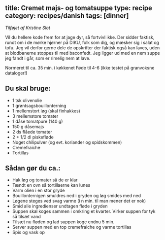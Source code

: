 title: Cremet majs- og tomatsuppe
type: recipe
category: recipes/danish
tags: [dinner]
---
*Tilføjet af Kristine Slot*

Vil du hellere kode frem for at jage dyr, så fortvivl ikke. Der sidder
faktisk, rundt om i de mørke hjørner på DIKU, folk som dig, og mæsker
sig i salat og tofu. Jeg vil derfor gerne dele de opskrifter der
faktisk også kan laves, uden at blodbanerne stoppes til med
baconfedt. Jeg ligger ud med en nem suppe jeg fandt i går, som er
rimelig nem at lave.

Normeret til ca. 35 min. i køkkenet
Føde til 4-6 (ikke testet på granvoksne dataloger!)

Du skal bruge:
--------------
  * 1 tsk olivenolie
  * 1 grøntsagsbouillonterning
  * 1 mellemstort løg (skal finhakkes)
  * 3 mellemstore tomater
  * 1 dåse tomatpure (140 g)
  * 150 g dåsemajs
  * 2 ds flåede tomater
  * 2 + 1/2 dl piskefløde
  * Noget chilipulver (og evt. koriander og spidskommen)
  * Cremefraiche
  * Tortillas

Sådan gør du ca.:
-----------------
  - Hak løg og tomater så de er klar
  - Tændt en ovn så tortillaerne kan lunes
  - Varm olien i en stor gryde
  - Bouillonternigen smuldres ned i gryden og løg smides med ned
  - Løgene steges ved svag varme (i n min. til man mener det er nok)
  - Smid alle ingredienser undtagen fløde i gryden
  - Suppen skal koges sammen i omkring et kvarter. Virker suppen for tyk så tilsæt vand
  - Tilsæt nu fløden og lad suppen koge endnu 5 min.
  - Server suppen med en top cremefraiche og varme tortillas
  - Spis og vask op

